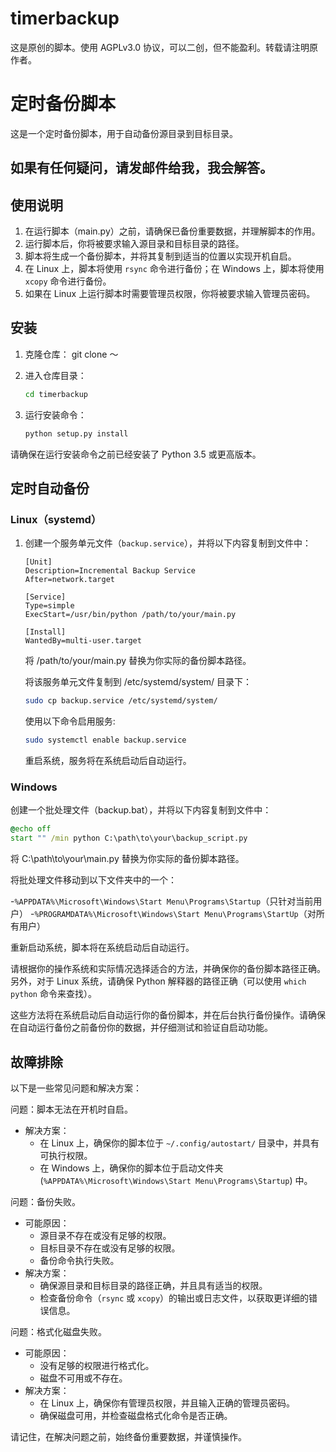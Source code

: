 # timerbackup
这是原创的脚本。使用 AGPLv3.0 协议，可以二创，但不能盈利。转载请注明原作者。

# 定时备份脚本

这是一个定时备份脚本，用于自动备份源目录到目标目录。

## 如果有任何疑问，请发邮件给我，我会解答。

## 使用说明

1. 在运行脚本（main.py）之前，请确保已备份重要数据，并理解脚本的作用。
2. 运行脚本后，你将被要求输入源目录和目标目录的路径。
3. 脚本将生成一个备份脚本，并将其复制到适当的位置以实现开机自启。
4. 在 Linux 上，脚本将使用 `rsync` 命令进行备份；在 Windows 上，脚本将使用 `xcopy` 命令进行备份。
5. 如果在 Linux 上运行脚本时需要管理员权限，你将被要求输入管理员密码。

## 安装

1. 克隆仓库：
   git clone ～
   
2. 进入仓库目录：
   ```bash
   cd timerbackup
   ```
   
4. 运行安装命令：
   ```bash
   python setup.py install
   ```
请确保在运行安装命令之前已经安装了 Python 3.5 或更高版本。

## 定时自动备份

### Linux（systemd）

1. 创建一个服务单元文件（`backup.service`），并将以下内容复制到文件中：
   ```service
   [Unit]
   Description=Incremental Backup Service
   After=network.target

   [Service]
   Type=simple
   ExecStart=/usr/bin/python /path/to/your/main.py

   [Install]
   WantedBy=multi-user.target
   ```
   
   将 /path/to/your/main.py 替换为你实际的备份脚本路径。

   将该服务单元文件复制到 /etc/systemd/system/ 目录下：
   
   ```bash
   sudo cp backup.service /etc/systemd/system/
   ```
   使用以下命令启用服务:
   ```bash
   sudo systemctl enable backup.service
   ```
   重启系统，服务将在系统启动后自动运行。

### Windows
创建一个批处理文件（backup.bat），并将以下内容复制到文件中：
```bat
@echo off
start "" /min python C:\path\to\your\backup_script.py
```
将 C:\path\to\your\main.py 替换为你实际的备份脚本路径。

将批处理文件移动到以下文件夹中的一个：

  -`%APPDATA%\Microsoft\Windows\Start Menu\Programs\Startup`（只针对当前用户）
  -`%PROGRAMDATA%\Microsoft\Windows\Start Menu\Programs\StartUp`（对所有用户）

重新启动系统，脚本将在系统启动后自动运行。

请根据你的操作系统和实际情况选择适合的方法，并确保你的备份脚本路径正确。另外，对于 Linux 系统，请确保 Python 解释器的路径正确（可以使用 `which python` 命令来查找）。

这些方法将在系统启动后自动运行你的备份脚本，并在后台执行备份操作。请确保在自动运行备份之前备份你的数据，并仔细测试和验证自启动功能。

## 故障排除
以下是一些常见问题和解决方案：

问题：脚本无法在开机时自启。

- 解决方案：
  - 在 Linux 上，确保你的脚本位于 `~/.config/autostart/` 目录中，并具有可执行权限。
  - 在 Windows 上，确保你的脚本位于启动文件夹 (`%APPDATA%\Microsoft\Windows\Start Menu\Programs\Startup`) 中。

问题：备份失败。

- 可能原因：
  - 源目录不存在或没有足够的权限。
  - 目标目录不存在或没有足够的权限。
  - 备份命令执行失败。
- 解决方案：
  - 确保源目录和目标目录的路径正确，并且具有适当的权限。
  - 检查备份命令（`rsync` 或 `xcopy`）的输出或日志文件，以获取更详细的错误信息。

问题：格式化磁盘失败。

- 可能原因：
  - 没有足够的权限进行格式化。
  - 磁盘不可用或不存在。
- 解决方案：
  - 在 Linux 上，确保你有管理员权限，并且输入正确的管理员密码。
  - 确保磁盘可用，并检查磁盘格式化命令是否正确。

请记住，在解决问题之前，始终备份重要数据，并谨慎操作。

